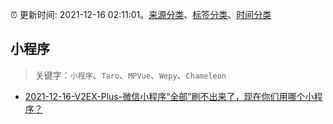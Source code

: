 :alarm_clock: 更新时间: 2021-12-16 02:11:01。[来源分类](../README.md)、[标签分类](../TAGS.md)、[时间分类](../TIMELINE.md)

## 小程序


> 关键字：`小程序`、`Taro`、`MPVue`、`Wepy`、`Chameleon`



- [2021-12-16-V2EX-Plus-微信小程序“全部”刷不出来了，现在你们用哪个小程序？](https://www.v2ex.com/t/822501) 